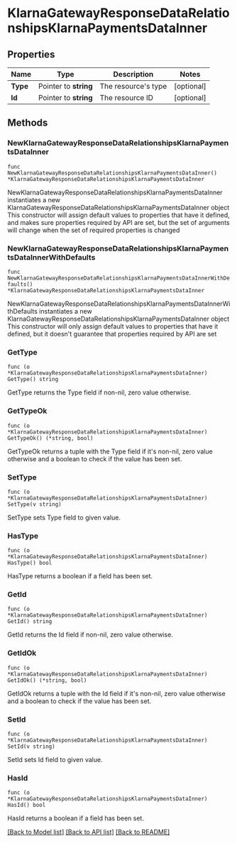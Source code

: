 # KlarnaGatewayResponseDataRelationshipsKlarnaPaymentsDataInner

## Properties

Name | Type | Description | Notes
------------ | ------------- | ------------- | -------------
**Type** | Pointer to **string** | The resource&#39;s type | [optional] 
**Id** | Pointer to **string** | The resource ID | [optional] 

## Methods

### NewKlarnaGatewayResponseDataRelationshipsKlarnaPaymentsDataInner

`func NewKlarnaGatewayResponseDataRelationshipsKlarnaPaymentsDataInner() *KlarnaGatewayResponseDataRelationshipsKlarnaPaymentsDataInner`

NewKlarnaGatewayResponseDataRelationshipsKlarnaPaymentsDataInner instantiates a new KlarnaGatewayResponseDataRelationshipsKlarnaPaymentsDataInner object
This constructor will assign default values to properties that have it defined,
and makes sure properties required by API are set, but the set of arguments
will change when the set of required properties is changed

### NewKlarnaGatewayResponseDataRelationshipsKlarnaPaymentsDataInnerWithDefaults

`func NewKlarnaGatewayResponseDataRelationshipsKlarnaPaymentsDataInnerWithDefaults() *KlarnaGatewayResponseDataRelationshipsKlarnaPaymentsDataInner`

NewKlarnaGatewayResponseDataRelationshipsKlarnaPaymentsDataInnerWithDefaults instantiates a new KlarnaGatewayResponseDataRelationshipsKlarnaPaymentsDataInner object
This constructor will only assign default values to properties that have it defined,
but it doesn't guarantee that properties required by API are set

### GetType

`func (o *KlarnaGatewayResponseDataRelationshipsKlarnaPaymentsDataInner) GetType() string`

GetType returns the Type field if non-nil, zero value otherwise.

### GetTypeOk

`func (o *KlarnaGatewayResponseDataRelationshipsKlarnaPaymentsDataInner) GetTypeOk() (*string, bool)`

GetTypeOk returns a tuple with the Type field if it's non-nil, zero value otherwise
and a boolean to check if the value has been set.

### SetType

`func (o *KlarnaGatewayResponseDataRelationshipsKlarnaPaymentsDataInner) SetType(v string)`

SetType sets Type field to given value.

### HasType

`func (o *KlarnaGatewayResponseDataRelationshipsKlarnaPaymentsDataInner) HasType() bool`

HasType returns a boolean if a field has been set.

### GetId

`func (o *KlarnaGatewayResponseDataRelationshipsKlarnaPaymentsDataInner) GetId() string`

GetId returns the Id field if non-nil, zero value otherwise.

### GetIdOk

`func (o *KlarnaGatewayResponseDataRelationshipsKlarnaPaymentsDataInner) GetIdOk() (*string, bool)`

GetIdOk returns a tuple with the Id field if it's non-nil, zero value otherwise
and a boolean to check if the value has been set.

### SetId

`func (o *KlarnaGatewayResponseDataRelationshipsKlarnaPaymentsDataInner) SetId(v string)`

SetId sets Id field to given value.

### HasId

`func (o *KlarnaGatewayResponseDataRelationshipsKlarnaPaymentsDataInner) HasId() bool`

HasId returns a boolean if a field has been set.


[[Back to Model list]](../README.md#documentation-for-models) [[Back to API list]](../README.md#documentation-for-api-endpoints) [[Back to README]](../README.md)


